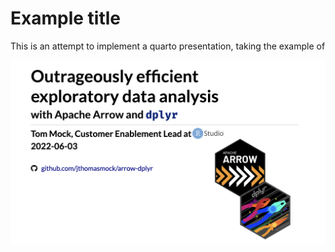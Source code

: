 
# Example title

This is an attempt to implement a quarto presentation, taking the example of

[![Title slide screenshot](index-img.png)](https://jthomasmock.github.io/arrow-dplyr/)